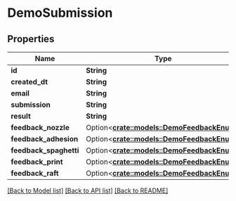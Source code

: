 # DemoSubmission

## Properties

Name | Type | Description | Notes
------------ | ------------- | ------------- | -------------
**id** | **String** |  | [readonly]
**created_dt** | **String** |  | [readonly]
**email** | **String** |  | 
**submission** | **String** |  | 
**result** | **String** |  | [readonly]
**feedback_nozzle** | Option<[**crate::models::DemoFeedbackEnum**](DemoFeedbackEnum.md)> |  | [readonly]
**feedback_adhesion** | Option<[**crate::models::DemoFeedbackEnum**](DemoFeedbackEnum.md)> |  | [readonly]
**feedback_spaghetti** | Option<[**crate::models::DemoFeedbackEnum**](DemoFeedbackEnum.md)> |  | [readonly]
**feedback_print** | Option<[**crate::models::DemoFeedbackEnum**](DemoFeedbackEnum.md)> |  | [readonly]
**feedback_raft** | Option<[**crate::models::DemoFeedbackEnum**](DemoFeedbackEnum.md)> |  | [readonly]

[[Back to Model list]](../README.md#documentation-for-models) [[Back to API list]](../README.md#documentation-for-api-endpoints) [[Back to README]](../README.md)


